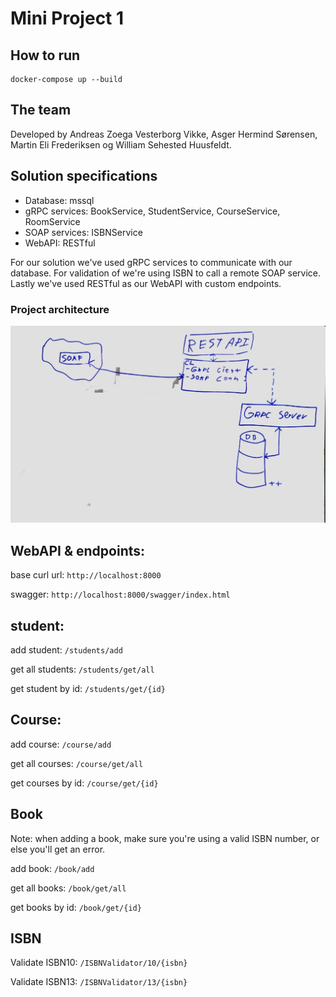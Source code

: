 # Mini Project 1

## How to run
```
docker-compose up --build
```

## The team

Developed by Andreas Zoega Vesterborg Vikke, Asger Hermind Sørensen, Martin Eli Frederiksen og William Sehested Huusfeldt. 

## Solution specifications
- Database: mssql
- gRPC services: BookService, StudentService, CourseService, RoomService
- SOAP services: ISBNService
- WebAPI: RESTful

For our solution we've used gRPC services to communicate with our database. For validation of we're using ISBN to call a remote SOAP service. Lastly we've used RESTful as our WebAPI with custom endpoints.

### Project architecture
![image](Architecture.jpg "xArchitecture overview")


## WebAPI & endpoints: 

base curl url: ```http://localhost:8000```

swagger: ```http://localhost:8000/swagger/index.html```

## student:

add student: ```/students/add```

get all students: ```/students/get/all```

get student by id: ```/students/get/{id}```


## Course: 
add course: ``` /course/add ```

get all courses: ``` /course/get/all ```

get courses by  id: ``` /course/get/{id} ```

## Book

Note: when adding a book, make sure you're using a valid ISBN number, or else you'll get an error. 

add book: ``` /book/add ``` 

get all books: ``` /book/get/all ```

get books by  id: ``` /book/get/{id} ```

## ISBN 

Validate ISBN10: ``` /ISBNValidator/10/{isbn} ```

Validate ISBN13: ``` /ISBNValidator/13/{isbn} ```



